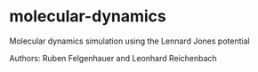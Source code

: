 # molecular-dynamics
Molecular dynamics simulation using the Lennard Jones potential

Authors: Ruben Felgenhauer and Leonhard Reichenbach